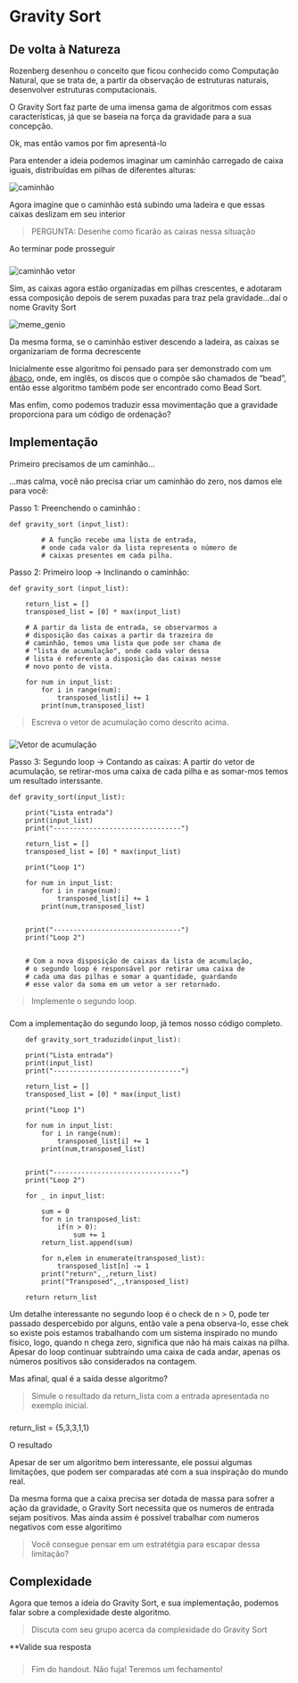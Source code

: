 Gravity Sort
=================

De volta à Natureza
--------------------

Rozenberg desenhou o conceito que ficou conhecido como Computação Natural, que se trata de, a partir da observação de estruturas naturais, desenvolver estruturas computacionais.

O Gravity Sort faz parte de uma imensa gama de algoritmos com essas características, já que se baseia na força da gravidade para a sua concepção.

Ok, mas então vamos por fim apresentá-lo

Para entender a ideia podemos imaginar um caminhão carregado de caixa iguais, distribuídas em pilhas de diferentes alturas:

![caminhão](Novo-caminhão.png)

Agora imagine que o caminhão está subindo uma ladeira e que essas caixas deslizam em seu interior

>PERGUNTA: Desenhe como ficarão as caixas nessa situação

Ao terminar pode prosseguir

###

![caminhão vetor](Novo-caminhão-2.png)

Sim, as caixas agora estão organizadas em pilhas crescentes, e adotaram essa composição depois de serem puxadas para traz pela gravidade...daí o nome Gravity Sort

![meme_genio](meme.jpg)

Da mesma forma, se o caminhão estiver descendo a ladeira, as caixas se organizariam de forma decrescente

Inicialmente esse algoritmo foi pensado para ser demonstrado com um [ábaco](https://pt.wikipedia.org/wiki/%C3%81baco), onde, em inglês, os discos que o compõe são chamados de “bead”, então esse algoritmo também pode ser encontrado como Bead Sort.

Mas enfim, como podemos traduzir essa movimentação que a gravidade proporciona para um código de ordenação?

Implementação
--------------------

Primeiro precisamos de um caminhão...

...mas calma, você não precisa criar um caminhão do zero, nos damos ele para você:

Passo 1: Preenchendo o caminhão :
    
    def gravity_sort (input_list): 

            # A função recebe uma lista de entrada, 
            # onde cada valor da lista representa o número de 
            # caixas presentes em cada pilha.


Passo 2: Primeiro loop -> Inclinando o caminhão:
    
    def gravity_sort (input_list): 
        
        return_list = []
        transposed_list = [0] * max(input_list)

        # A partir da lista de entrada, se observarmos a
        # disposição das caixas a partir da trazeira do 
        # caminhão, temos uma lista que pode ser chama de
        # "lista de acumulação", onde cada valor dessa 
        # lista é referente a disposição das caixas nesse 
        # novo ponto de vista.
        
        for num in input_list:
            for i in range(num):
                transposed_list[i] += 1
            print(num,transposed_list)

>Escreva o vetor de acumulação como descrito acima. 

###
   
![Vetor de acumulação](Novo-caminhão-3.png)

Passo 3: Segundo loop -> Contando as caixas:
A partir do vetor de acumulação, se retirar-mos uma caixa de cada pilha e as somar-mos temos um resultado interssante.

    def gravity_sort(input_list):
        
        print("Lista entrada")
        print(input_list)
        print("--------------------------------")
        
        return_list = []
        transposed_list = [0] * max(input_list)
        
        print("Loop 1")
        
        for num in input_list:
            for i in range(num):
                transposed_list[i] += 1
            print(num,transposed_list)
                
        
        print("--------------------------------")
        print("Loop 2")
        

        # Com a nova disposição de caixas da lista de acumulação,
        # o segundo loop é responsável por retirar uma caixa de 
        # cada uma das pilhas e somar a quantidade, guardando 
        # esse valor da soma em um vetor a ser retornado.


>Implemente o segundo loop.

###


Com a implementação do segundo loop, já temos nosso código completo.
    
        def gravity_sort_traduzido(input_list):
        
        print("Lista entrada")
        print(input_list)
        print("--------------------------------")

        return_list = []
        transposed_list = [0] * max(input_list)
        
        print("Loop 1")
        
        for num in input_list:
            for i in range(num):
                transposed_list[i] += 1
            print(num,transposed_list)
                
        
        print("--------------------------------")
        print("Loop 2")

        for _ in input_list:

            sum = 0
            for n in transposed_list:
                if(n > 0): 
                    sum += 1
            return_list.append(sum)

            for n,elem in enumerate(transposed_list):
                transposed_list[n] -= 1
            print("return",_,return_list)
            print("Transposed",_,transposed_list)

        return return_list

Um detalhe interessante no segundo loop é o check de n > 0, pode ter passado despercebido por alguns, então vale a pena observa-lo, esse chek so existe pois estamos trabalhando com um sistema inspirado no mundo físico, logo, quando n chega zero, significa que não há mais caixas na pilha. Apesar do loop continuar subtraindo uma caixa de cada andar, apenas os números positivos são considerados na contagem.

Mas afinal, qual é a saída desse algoritmo?

>Simule o resultado da return_lista com a entrada apresentada no exemplo inicial.

###

return_list = {5,3,3,1,1}

O resultado

Apesar de ser um algoritmo bem interessante, ele possui algumas limitações, que podem ser comparadas até com a sua inspiração do mundo real.

Da mesma forma que a caixa precisa ser dotada de massa para sofrer a ação da gravidade, o Gravity Sort necessita que os numeros de entrada sejam positivos.
Mas ainda assim é possível trabalhar com numeros negativos com esse algoritimo

>Você consegue pensar em um estratétgia para escapar dessa limitação?

###

Complexidade
--------------------
Agora que temos a ideia do Gravity Sort, e sua implementação, podemos falar sobre a complexidade deste algoritmo.

>Discuta com seu grupo acerca da complexidade do Gravity Sort

**Valide sua resposta

###

> Fim do handout. Não fuja! Teremos um fechamento!


